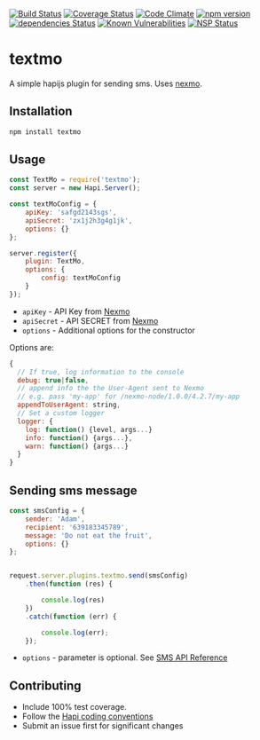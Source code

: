 [![Build Status](https://travis-ci.org/dubrechi/textmo.svg?branch=master)](https://travis-ci.org/dubrechi/textmo)
[![Coverage Status](https://coveralls.io/repos/github/dubrechi/textmo/badge.svg?branch=master)](https://coveralls.io/github/dubrechi/textmo?branch=master)
[![Code Climate](https://codeclimate.com/github/dubrechi/textmo/badges/gpa.svg)](https://codeclimate.com/github/dubrechi/textmo)
[![npm version](https://badge.fury.io/js/textmo.svg)](https://www.npmjs.com/package/textmo)
[![dependencies Status](https://david-dm.org/dubrechi/textmo/status.svg)](https://david-dm.org/dubrechi/textmo)
[![Known Vulnerabilities](https://snyk.io/test/github/dubrechi/textmo/badge.svg)](https://snyk.io/test/github/dubrechi/textmo)
[![NSP Status](https://nodesecurity.io/orgs/dubrechi/projects/24d15426-854c-4bcb-9c86-b2c5b68240f5/badge)](https://nodesecurity.io/orgs/dubrechi/projects/24d15426-854c-4bcb-9c86-b2c5b68240f5)

# textmo
A simple hapijs plugin for sending sms. Uses [nexmo](https://github.com/Nexmo/nexmo-node).

## Installation
```bash
npm install textmo
```

## Usage
```js
const TextMo = require('textmo');
const server = new Hapi.Server();

const textMoConfig = {
    apiKey: 'safgd2143sgs',
    apiSecret: 'zx1j2h3g4g1jk',
    options: {}
};

server.register({
    plugin: TextMo,
    options: {
        config: textMoConfig
    }
});
```
* `apiKey` - API Key from [Nexmo](https://www.nexmo.com/)
* `apiSecret` - API SECRET from [Nexmo](https://www.nexmo.com/)
* `options` - Additional options for the constructor

Options are:

```js
{
  // If true, log information to the console
  debug: true|false,
  // append info the the User-Agent sent to Nexmo
  // e.g. pass 'my-app' for /nexmo-node/1.0.0/4.2.7/my-app
  appendToUserAgent: string,
  // Set a custom logger
  logger: {
    log: function() {level, args...}
    info: function() {args...},
    warn: function() {args...}
  }
}
```

## Sending sms message
```js
const smsConfig = {
    sender: 'Adam',
    recipient: '639183345789',
    message: 'Do not eat the fruit',
    options: {}
};


request.server.plugins.textmo.send(smsConfig)
    .then(function (res) {

        console.log(res)
    })
    .catch(function (err) {

        console.log(err);
    });

```
* `options` - parameter is optional. See [SMS API Reference](https://docs.nexmo.com/messaging/sms-api/api-reference#request)

## Contributing
* Include 100% test coverage.
* Follow the [Hapi coding conventions](http://hapijs.com/styleguide)
* Submit an issue first for significant changes

